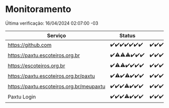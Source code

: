 # Monitoramento

Última verificação: 16/04/2024 02:07:00 -03

|Serviço|Status|Últimas 24h|
|---|---|---|
|https://github.com|<span title="2024-04-09: OK=24">✔️</span><span title="2024-04-10: OK=24">✔️</span><span title="2024-04-11: OK=24">✔️</span><span title="2024-04-12: OK=24">✔️</span><span title="2024-04-13: OK=24">✔️</span><span title="2024-04-14: OK=10">✔️</span><span title="2024-04-15: OK=3">✔️</span>|<span title="15/04/2024 03:09:00 -03 : 200">✔️</span><span title="15/04/2024 04:04:00 -03 : 200">✔️</span><span title="15/04/2024 05:07:00 -03 : 200">✔️</span><span title="15/04/2024 06:05:00 -03 : 200">✔️</span><span title="15/04/2024 07:05:00 -03 : 200">✔️</span><span title="15/04/2024 08:02:00 -03 : 200">✔️</span><span title="15/04/2024 09:12:00 -03 : 200">✔️</span><span title="15/04/2024 10:08:00 -03 : 200">✔️</span><span title="15/04/2024 11:04:00 -03 : 200">✔️</span><span title="15/04/2024 12:04:00 -03 : 200">✔️</span><span title="15/04/2024 13:07:00 -03 : 200">✔️</span><span title="15/04/2024 14:05:00 -03 : 200">✔️</span><span title="15/04/2024 15:08:00 -03 : 200">✔️</span><span title="15/04/2024 16:03:00 -03 : 200">✔️</span><span title="15/04/2024 17:06:00 -03 : 200">✔️</span><span title="15/04/2024 18:06:00 -03 : 200">✔️</span><span title="15/04/2024 19:04:00 -03 : 200">✔️</span><span title="15/04/2024 20:05:00 -03 : 200">✔️</span><span title="15/04/2024 21:29:00 -03 : 200">✔️</span><span title="15/04/2024 22:40:00 -03 : 200">✔️</span><span title="15/04/2024 23:15:00 -03 : 200">✔️</span><span title="16/04/2024 00:08:00 -03 : 200">✔️</span><span title="16/04/2024 01:08:00 -03 : 200">✔️</span><span title="16/04/2024 02:07:00 -03 : 200">✔️</span>|
|https://paxtu.escoteiros.org.br|<span title="2024-04-09: OK=24">✔️</span><span title="2024-04-10: OK=23, Falhas=1">⚠️</span><span title="2024-04-11: OK=23, Falhas=1">⚠️</span><span title="2024-04-12: OK=23, Falhas=1">⚠️</span><span title="2024-04-13: OK=24">✔️</span><span title="2024-04-14: OK=10">✔️</span><span title="2024-04-15: OK=3">✔️</span>|<span title="15/04/2024 03:09:00 -03 : 200">✔️</span><span title="15/04/2024 04:04:00 -03 : 200">✔️</span><span title="15/04/2024 05:07:00 -03 : 200">✔️</span><span title="15/04/2024 06:05:00 -03 : 200">✔️</span><span title="15/04/2024 07:05:00 -03 : 200">✔️</span><span title="15/04/2024 08:02:00 -03 : 200">✔️</span><span title="15/04/2024 09:12:00 -03 : 200">✔️</span><span title="15/04/2024 10:08:00 -03 : 200">✔️</span><span title="15/04/2024 11:04:00 -03 : 200">✔️</span><span title="15/04/2024 12:04:00 -03 : 200">✔️</span><span title="15/04/2024 13:07:00 -03 : 200">✔️</span><span title="15/04/2024 14:05:00 -03 : 200">✔️</span><span title="15/04/2024 15:08:00 -03 : 0">❌</span><span title="15/04/2024 16:03:00 -03 : 200">✔️</span><span title="15/04/2024 17:06:00 -03 : 200">✔️</span><span title="15/04/2024 18:06:00 -03 : 200">✔️</span><span title="15/04/2024 19:04:00 -03 : 200">✔️</span><span title="15/04/2024 20:05:00 -03 : 200">✔️</span><span title="15/04/2024 21:29:00 -03 : 200">✔️</span><span title="15/04/2024 22:40:00 -03 : 200">✔️</span><span title="15/04/2024 23:15:00 -03 : 200">✔️</span><span title="16/04/2024 00:08:00 -03 : 200">✔️</span><span title="16/04/2024 01:08:00 -03 : 200">✔️</span><span title="16/04/2024 02:07:00 -03 : 200">✔️</span>|
|https://escoteiros.org.br|<span title="2024-04-09: OK=24">✔️</span><span title="2024-04-10: OK=23, Falhas=1">⚠️</span><span title="2024-04-11: OK=23, Falhas=1">⚠️</span><span title="2024-04-12: OK=24">✔️</span><span title="2024-04-13: OK=24">✔️</span><span title="2024-04-14: OK=10">✔️</span><span title="2024-04-15: OK=3">✔️</span>|<span title="15/04/2024 03:09:00 -03 : 200">✔️</span><span title="15/04/2024 04:04:00 -03 : 200">✔️</span><span title="15/04/2024 05:07:00 -03 : 200">✔️</span><span title="15/04/2024 06:05:00 -03 : 200">✔️</span><span title="15/04/2024 07:05:00 -03 : 200">✔️</span><span title="15/04/2024 08:02:00 -03 : 200">✔️</span><span title="15/04/2024 09:12:00 -03 : 200">✔️</span><span title="15/04/2024 10:08:00 -03 : 200">✔️</span><span title="15/04/2024 11:04:00 -03 : 200">✔️</span><span title="15/04/2024 12:04:00 -03 : 200">✔️</span><span title="15/04/2024 13:07:00 -03 : 200">✔️</span><span title="15/04/2024 14:05:00 -03 : 200">✔️</span><span title="15/04/2024 15:08:00 -03 : 200">✔️</span><span title="15/04/2024 16:03:00 -03 : 200">✔️</span><span title="15/04/2024 17:06:00 -03 : 200">✔️</span><span title="15/04/2024 18:06:00 -03 : 200">✔️</span><span title="15/04/2024 19:04:00 -03 : 200">✔️</span><span title="15/04/2024 20:05:00 -03 : 200">✔️</span><span title="15/04/2024 21:29:00 -03 : 200">✔️</span><span title="15/04/2024 22:40:00 -03 : 200">✔️</span><span title="15/04/2024 23:15:00 -03 : 200">✔️</span><span title="16/04/2024 00:08:00 -03 : 200">✔️</span><span title="16/04/2024 01:08:00 -03 : 200">✔️</span><span title="16/04/2024 02:07:00 -03 : 200">✔️</span>|
|https://paxtu.escoteiros.org.br/paxtu|<span title="2024-04-09: OK=24">✔️</span><span title="2024-04-10: OK=23, Falhas=1">⚠️</span><span title="2024-04-11: OK=24">✔️</span><span title="2024-04-12: OK=23, Falhas=1">⚠️</span><span title="2024-04-13: OK=24">✔️</span><span title="2024-04-14: OK=10">✔️</span><span title="2024-04-15: OK=3">✔️</span>|<span title="15/04/2024 03:09:00 -03 : 200">✔️</span><span title="15/04/2024 04:04:00 -03 : 200">✔️</span><span title="15/04/2024 05:07:00 -03 : 200">✔️</span><span title="15/04/2024 06:05:00 -03 : 200">✔️</span><span title="15/04/2024 07:05:00 -03 : 200">✔️</span><span title="15/04/2024 08:02:00 -03 : 200">✔️</span><span title="15/04/2024 09:12:00 -03 : 200">✔️</span><span title="15/04/2024 10:08:00 -03 : 200">✔️</span><span title="15/04/2024 11:04:00 -03 : 200">✔️</span><span title="15/04/2024 12:04:00 -03 : 200">✔️</span><span title="15/04/2024 13:07:00 -03 : 200">✔️</span><span title="15/04/2024 14:05:00 -03 : 200">✔️</span><span title="15/04/2024 15:08:00 -03 : 200">✔️</span><span title="15/04/2024 16:03:00 -03 : 200">✔️</span><span title="15/04/2024 17:06:00 -03 : 200">✔️</span><span title="15/04/2024 18:06:00 -03 : 200">✔️</span><span title="15/04/2024 19:04:00 -03 : 200">✔️</span><span title="15/04/2024 20:05:00 -03 : 200">✔️</span><span title="15/04/2024 21:30:00 -03 : 200">✔️</span><span title="15/04/2024 22:40:00 -03 : 200">✔️</span><span title="15/04/2024 23:15:00 -03 : 200">✔️</span><span title="16/04/2024 00:08:00 -03 : 200">✔️</span><span title="16/04/2024 01:08:00 -03 : 200">✔️</span><span title="16/04/2024 02:07:00 -03 : 200">✔️</span>|
|https://paxtu.escoteiros.org.br/meupaxtu|<span title="2024-04-09: OK=24">✔️</span><span title="2024-04-10: OK=24">✔️</span><span title="2024-04-11: OK=24">✔️</span><span title="2024-04-12: OK=23, Falhas=1">⚠️</span><span title="2024-04-13: OK=24">✔️</span><span title="2024-04-14: OK=10">✔️</span><span title="2024-04-15: OK=3">✔️</span>|<span title="15/04/2024 03:09:00 -03 : 200">✔️</span><span title="15/04/2024 04:04:00 -03 : 200">✔️</span><span title="15/04/2024 05:07:00 -03 : 200">✔️</span><span title="15/04/2024 06:05:00 -03 : 200">✔️</span><span title="15/04/2024 07:05:00 -03 : 200">✔️</span><span title="15/04/2024 08:02:00 -03 : 200">✔️</span><span title="15/04/2024 09:12:00 -03 : 200">✔️</span><span title="15/04/2024 10:08:00 -03 : 200">✔️</span><span title="15/04/2024 11:04:00 -03 : 200">✔️</span><span title="15/04/2024 12:04:00 -03 : 200">✔️</span><span title="15/04/2024 13:07:00 -03 : 200">✔️</span><span title="15/04/2024 14:05:00 -03 : 200">✔️</span><span title="15/04/2024 15:08:00 -03 : 200">✔️</span><span title="15/04/2024 16:03:00 -03 : 200">✔️</span><span title="15/04/2024 17:06:00 -03 : 200">✔️</span><span title="15/04/2024 18:06:00 -03 : 200">✔️</span><span title="15/04/2024 19:04:00 -03 : 200">✔️</span><span title="15/04/2024 20:05:00 -03 : 200">✔️</span><span title="15/04/2024 21:30:00 -03 : 200">✔️</span><span title="15/04/2024 22:40:00 -03 : 200">✔️</span><span title="15/04/2024 23:15:00 -03 : 200">✔️</span><span title="16/04/2024 00:08:00 -03 : 200">✔️</span><span title="16/04/2024 01:08:00 -03 : 200">✔️</span><span title="16/04/2024 02:07:00 -03 : 200">✔️</span>|
|Paxtu Login|<span title="2024-04-09: OK=24">✔️</span><span title="2024-04-10: OK=24">✔️</span><span title="2024-04-11: OK=24">✔️</span><span title="2024-04-12: OK=23, Falhas=1">⚠️</span><span title="2024-04-13: OK=24">✔️</span><span title="2024-04-14: OK=10">✔️</span><span title="2024-04-15: OK=3">✔️</span>|<span title="15/04/2024 03:09:00 -03 : 200">✔️</span><span title="15/04/2024 04:04:00 -03 : 200">✔️</span><span title="15/04/2024 05:07:00 -03 : 200">✔️</span><span title="15/04/2024 06:05:00 -03 : 200">✔️</span><span title="15/04/2024 07:05:00 -03 : 200">✔️</span><span title="15/04/2024 08:02:00 -03 : 200">✔️</span><span title="15/04/2024 09:12:00 -03 : 200">✔️</span><span title="15/04/2024 10:08:00 -03 : 200">✔️</span><span title="15/04/2024 11:04:00 -03 : 200">✔️</span><span title="15/04/2024 12:04:00 -03 : 200">✔️</span><span title="15/04/2024 13:07:00 -03 : 200">✔️</span><span title="15/04/2024 14:05:00 -03 : 200">✔️</span><span title="15/04/2024 15:08:00 -03 : 200">✔️</span><span title="15/04/2024 16:03:00 -03 : 200">✔️</span><span title="15/04/2024 17:06:00 -03 : 200">✔️</span><span title="15/04/2024 18:06:00 -03 : 200">✔️</span><span title="15/04/2024 19:04:00 -03 : 200">✔️</span><span title="15/04/2024 20:05:00 -03 : 200">✔️</span><span title="15/04/2024 21:30:00 -03 : 200">✔️</span><span title="15/04/2024 22:40:00 -03 : 200">✔️</span><span title="15/04/2024 23:15:00 -03 : 200">✔️</span><span title="16/04/2024 00:08:00 -03 : 200">✔️</span><span title="16/04/2024 01:08:00 -03 : 200">✔️</span><span title="16/04/2024 02:07:00 -03 : 200">✔️</span>|
